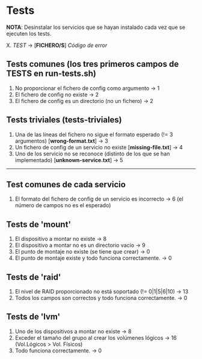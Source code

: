 # Tests

**NOTA**: Desinstalar los servicios que se hayan instalado cada vez que se ejecuten los tests.

X. *TEST* -> [**FICHERO/S**] *Código de error*

## Tests comunes (los tres primeros campos de TESTS en run-tests.sh)
1. No proporcionar el fichero de config como argumento -> 1
2. El fichero de config no existe -> 2
3. El fichero de config es un directorio (no un fichero) -> 2

## Tests triviales (tests-triviales)
1. Una de las líneas del fichero no sigue el formato esperado (!= 3 argumentos) [**wrong-format.txt**] -> 3
2. Un fichero de config de un servicio no existe [**missing-file.txt**] -> 4
3. Uno de los servicio no se reconoce (distinto de los que se han implementado) [**unknown-service.txt**] -> 5

---

## Test comunes de cada servicio
1. El formato del fichero de config de un servicio es incorrecto -> 6
   (el número de campos no es el esperado)

## Tests de 'mount'
1. El dispositivo a montar no existe -> 8
2. El dispositivo a montar no es un directorio vacío -> 9
3. El punto de montaje no existe (se tiene que crear) -> 0
4. El punto de montaje existe y todo funciona correctamente. -> 0

## Tests de 'raid'
1. El nivel de RAID proporcionado no está soportado (!= 0|1|5|6|10) -> 13
2. Todos los campos son correctos y todo funciona correctamente. -> 0

## Tests de 'lvm'
1. Uno de los dispositivos a montar no existe -> 8
2. Exceder el tamaño del grupo al crear los volúmenes lógicos -> 16
   (Vol.Lógicos > Vol. Físicos)
3. Todo funciona correctamente. -> 0
